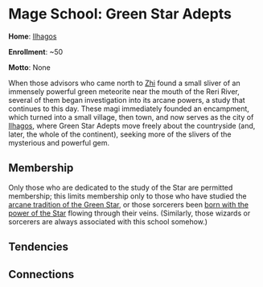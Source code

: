 # Mage School: Green Star Adepts
**Home**: [Ilhagos](../../Cities/Ilhagos.md)

**Enrollment**: ~50

**Motto**: None

When those advisors who came north to [Zhi](../../Nations/Zhi.md) found a small sliver of an immensely powerful green meteorite near the mouth of the Reri River, several of them began investigation into its arcane powers, a study that continues to this day. These magi immediately founded an encampment, which turned into a small village, then town, and now serves as the city of [Ilhagos](../../Cities/Ilhagos.md), where Green Star Adepts move freely about the countryside (and, later, the whole of the continent), seeking more of the slivers of the mysterious and powerful gem.

## Membership
Only those who are dedicated to the study of the Star are permitted membership; this limits membership only to those who have studied the [arcane tradition of the Green Star](../../Classes/Wizard/GreenStar.md), or those sorcerers been [born with the power of the Star](../../Classes/Sorcerer/GreenStar.md) flowing through their veins. (Similarly, those wizards or sorcerers are always associated with this school somehow.)

## Tendencies

## Connections
